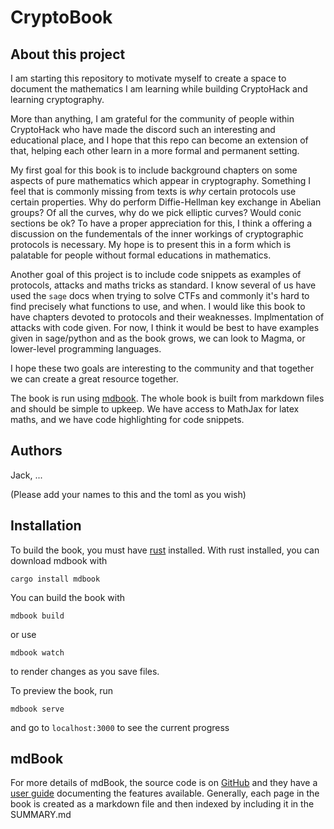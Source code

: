 # CryptoBook

## About this project

I am starting this repository to motivate myself to create a space to document the mathematics I am learning while building CryptoHack and learning cryptography. 

More than anything, I am grateful for the community of people within CryptoHack who have made the discord such an interesting and educational place, and I hope that this repo can become an extension of that, helping each other learn in a more formal and permanent setting.

My first goal for this book is to include background chapters on some aspects of pure mathematics which appear in cryptography. Something I feel that is commonly missing from texts is *why* certain protocols use certain properties. Why do perform Diffie-Hellman key exchange in Abelian groups? Of all the curves, why do we pick elliptic curves? Would conic sections be ok? To have a proper appreciation for this, I think a offering a discussion on the fundementals of the inner workings of cryptographic protocols is necessary. My hope is to present this in a form which is palatable for people without formal educations in mathematics.

Another goal of this project is to include code snippets as examples of protocols, attacks and maths tricks as standard. I know several of us have used the `sage` docs when trying to solve CTFs and commonly it's hard to find precisely what functions to use, and when. I would like this book to have chapters devoted to protocols and their weaknesses. Implmentation of attacks with code given. For now, I think it would be best to have examples given in sage/python and as the book grows, we can look to Magma, or lower-level programming languages. 

I hope these two goals are interesting to the community and that together we can create a great resource together. 

The book is run using [mdbook](https://rust-lang.github.io/mdBook/index.html). The whole book is built from markdown files and should be simple to upkeep. We have access to MathJax for latex maths, and we have code highlighting for code snippets.

## Authors

Jack, ...

(Please add your names to this and the toml as you wish)

## Installation 

To build the book, you must have [rust](https://www.rust-lang.org/learn/get-started) installed. With rust installed, you can download mdbook with 

```
cargo install mdbook 
```

You can build the book with 

```
mdbook build
```

or use 

```
mdbook watch
```

to render changes as you save files.

To preview the book, run 

```
mdbook serve 
```

and go to `localhost:3000` to see the current progress

## mdBook

For more details of mdBook, the source code is on [GitHub](https://github.com/rust-lang/mdBook) and they have a [user guide](https://rust-lang.github.io/mdBook/) documenting the features available. Generally, each page in the book is created as a markdown file and then indexed by including it in the SUMMARY.md


